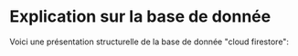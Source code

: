 # Explication sur la base de donnée

Voici une présentation structurelle de la base de donnée "cloud firestore":
